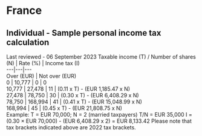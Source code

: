 # France
## Individual - Sample personal income tax calculation
Last reviewed - 06 September 2023
Taxable income (T) / Number of shares (N) | Rate (%) | Income tax (I)  
---|---|---  
Over (EUR) | Not over (EUR)  
0 | 10,777 | 0 | 0  
10,777 | 27,478 | 11 | (0.11 x T) - (EUR 1,185.47 x N)  
27,478 | 78,750 | 30 | (0.30 x T) - (EUR 6,408.29 x N)  
78,750 | 168,994 | 41 | (0.41 x T) - (EUR 15,048.99 x N)  
168,994 | 45 | (0.45 x T) - (EUR 21,808.75 x N)  
Example:
T = EUR 70,000; N = 2 (married taxpayers)
T/N = EUR 35,000
I = (0.30 × EUR 70,000) - (EUR 6,408.29 x 2) = EUR 8,133.42
Please note that tax brackets indicated above are 2022 tax brackets.
